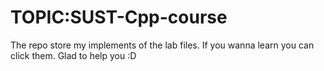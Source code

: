 # TOPIC:SUST-Cpp-course
The repo store my implements of the lab files.
If you wanna learn you can click them.
Glad to help you :D
